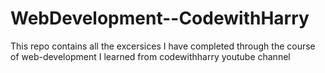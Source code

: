 # WebDevelopment--CodewithHarry
This repo contains all the excersices I have completed through the course of web-development I learned from codewithharry youtube channel
